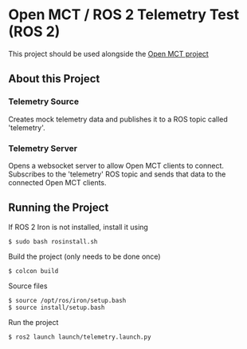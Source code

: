 # Open MCT / ROS 2 Telemetry Test (ROS 2)

This project should be used alongside the [Open MCT project](https://github.com/brandongasser/openmct-ros-test-openmct)

## About this Project

### Telemetry Source

Creates mock telemetry data and publishes it to a ROS topic called 'telemetry'.

### Telemetry Server

Opens a websocket server to allow Open MCT clients to connect. Subscribes to the 'telemetry' ROS topic and sends that data to the connected Open MCT clients.

## Running the Project

If ROS 2 Iron is not installed, install it using

```
$ sudo bash rosinstall.sh
```

Build the project (only needs to be done once)

```
$ colcon build
```

Source files

```
$ source /opt/ros/iron/setup.bash
$ source install/setup.bash
```

Run the project

```
$ ros2 launch launch/telemetry.launch.py
```